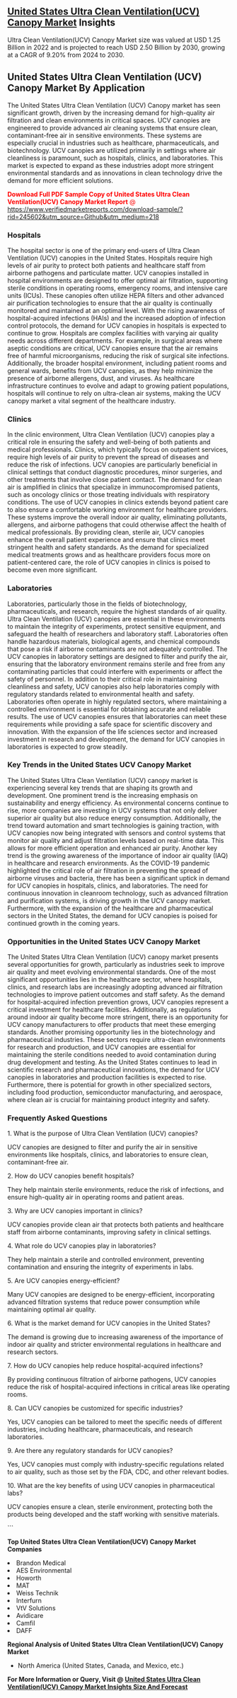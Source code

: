 <h2><a href="https://www.verifiedmarketreports.com/download-sample/?rid=245602&amp;utm_source=Github&amp;utm_medium=218" target="_blank">United States Ultra Clean Ventilation(UCV) Canopy Market</a> Insights</h2><p>Ultra Clean Ventilation(UCV) Canopy Market size was valued at USD 1.25 Billion in 2022 and is projected to reach USD 2.50 Billion by 2030, growing at a CAGR of 9.20% from 2024 to 2030.</p><p> <h2>United States Ultra Clean Ventilation (UCV) Canopy Market By Application</h2> The United States Ultra Clean Ventilation (UCV) Canopy market has seen significant growth, driven by the increasing demand for high-quality air filtration and clean environments in critical spaces. UCV canopies are engineered to provide advanced air cleaning systems that ensure clean, contaminant-free air in sensitive environments. These systems are especially crucial in industries such as healthcare, pharmaceuticals, and biotechnology. UCV canopies are utilized primarily in settings where air cleanliness is paramount, such as hospitals, clinics, and laboratories. This market is expected to expand as these industries adopt more stringent environmental standards and as innovations in clean technology drive the demand for more efficient solutions. <p><span class=""><span style="color: #ff0000;"><strong>Download Full PDF Sample Copy of United States Ultra Clean Ventilation(UCV) Canopy Market Report</strong> @ </span><a href="https://www.verifiedmarketreports.com/download-sample/?rid=245602&amp;utm_source=Github&amp;utm_medium=218" target="_blank">https://www.verifiedmarketreports.com/download-sample/?rid=245602&amp;utm_source=Github&amp;utm_medium=218</a></span></p> <h3>Hospitals</h3> The hospital sector is one of the primary end-users of Ultra Clean Ventilation (UCV) canopies in the United States. Hospitals require high levels of air purity to protect both patients and healthcare staff from airborne pathogens and particulate matter. UCV canopies installed in hospital environments are designed to offer optimal air filtration, supporting sterile conditions in operating rooms, emergency rooms, and intensive care units (ICUs). These canopies often utilize HEPA filters and other advanced air purification technologies to ensure that the air quality is continually monitored and maintained at an optimal level. With the rising awareness of hospital-acquired infections (HAIs) and the increased adoption of infection control protocols, the demand for UCV canopies in hospitals is expected to continue to grow. Hospitals are complex facilities with varying air quality needs across different departments. For example, in surgical areas where aseptic conditions are critical, UCV canopies ensure that the air remains free of harmful microorganisms, reducing the risk of surgical site infections. Additionally, the broader hospital environment, including patient rooms and general wards, benefits from UCV canopies, as they help minimize the presence of airborne allergens, dust, and viruses. As healthcare infrastructure continues to evolve and adapt to growing patient populations, hospitals will continue to rely on ultra-clean air systems, making the UCV canopy market a vital segment of the healthcare industry. <h3>Clinics</h3> In the clinic environment, Ultra Clean Ventilation (UCV) canopies play a critical role in ensuring the safety and well-being of both patients and medical professionals. Clinics, which typically focus on outpatient services, require high levels of air purity to prevent the spread of diseases and reduce the risk of infections. UCV canopies are particularly beneficial in clinical settings that conduct diagnostic procedures, minor surgeries, and other treatments that involve close patient contact. The demand for clean air is amplified in clinics that specialize in immunocompromised patients, such as oncology clinics or those treating individuals with respiratory conditions. The use of UCV canopies in clinics extends beyond patient care to also ensure a comfortable working environment for healthcare providers. These systems improve the overall indoor air quality, eliminating pollutants, allergens, and airborne pathogens that could otherwise affect the health of medical professionals. By providing clean, sterile air, UCV canopies enhance the overall patient experience and ensure that clinics meet stringent health and safety standards. As the demand for specialized medical treatments grows and as healthcare providers focus more on patient-centered care, the role of UCV canopies in clinics is poised to become even more significant. <h3>Laboratories</h3> Laboratories, particularly those in the fields of biotechnology, pharmaceuticals, and research, require the highest standards of air quality. Ultra Clean Ventilation (UCV) canopies are essential in these environments to maintain the integrity of experiments, protect sensitive equipment, and safeguard the health of researchers and laboratory staff. Laboratories often handle hazardous materials, biological agents, and chemical compounds that pose a risk if airborne contaminants are not adequately controlled. The UCV canopies in laboratory settings are designed to filter and purify the air, ensuring that the laboratory environment remains sterile and free from any contaminating particles that could interfere with experiments or affect the safety of personnel. In addition to their critical role in maintaining cleanliness and safety, UCV canopies also help laboratories comply with regulatory standards related to environmental health and safety. Laboratories often operate in highly regulated sectors, where maintaining a controlled environment is essential for obtaining accurate and reliable results. The use of UCV canopies ensures that laboratories can meet these requirements while providing a safe space for scientific discovery and innovation. With the expansion of the life sciences sector and increased investment in research and development, the demand for UCV canopies in laboratories is expected to grow steadily. <h3>Key Trends in the United States UCV Canopy Market</h3> The United States Ultra Clean Ventilation (UCV) canopy market is experiencing several key trends that are shaping its growth and development. One prominent trend is the increasing emphasis on sustainability and energy efficiency. As environmental concerns continue to rise, more companies are investing in UCV systems that not only deliver superior air quality but also reduce energy consumption. Additionally, the trend toward automation and smart technologies is gaining traction, with UCV canopies now being integrated with sensors and control systems that monitor air quality and adjust filtration levels based on real-time data. This allows for more efficient operation and enhanced air purity. Another key trend is the growing awareness of the importance of indoor air quality (IAQ) in healthcare and research environments. As the COVID-19 pandemic highlighted the critical role of air filtration in preventing the spread of airborne viruses and bacteria, there has been a significant uptick in demand for UCV canopies in hospitals, clinics, and laboratories. The need for continuous innovation in cleanroom technology, such as advanced filtration and purification systems, is driving growth in the UCV canopy market. Furthermore, with the expansion of the healthcare and pharmaceutical sectors in the United States, the demand for UCV canopies is poised for continued growth in the coming years. <h3>Opportunities in the United States UCV Canopy Market</h3> The United States Ultra Clean Ventilation (UCV) canopy market presents several opportunities for growth, particularly as industries seek to improve air quality and meet evolving environmental standards. One of the most significant opportunities lies in the healthcare sector, where hospitals, clinics, and research labs are increasingly adopting advanced air filtration technologies to improve patient outcomes and staff safety. As the demand for hospital-acquired infection prevention grows, UCV canopies represent a critical investment for healthcare facilities. Additionally, as regulations around indoor air quality become more stringent, there is an opportunity for UCV canopy manufacturers to offer products that meet these emerging standards. Another promising opportunity lies in the biotechnology and pharmaceutical industries. These sectors require ultra-clean environments for research and production, and UCV canopies are essential for maintaining the sterile conditions needed to avoid contamination during drug development and testing. As the United States continues to lead in scientific research and pharmaceutical innovations, the demand for UCV canopies in laboratories and production facilities is expected to rise. Furthermore, there is potential for growth in other specialized sectors, including food production, semiconductor manufacturing, and aerospace, where clean air is crucial for maintaining product integrity and safety. <h3>Frequently Asked Questions</h3> <p>1. What is the purpose of Ultra Clean Ventilation (UCV) canopies?</p> <p>UCV canopies are designed to filter and purify the air in sensitive environments like hospitals, clinics, and laboratories to ensure clean, contaminant-free air.</p> <p>2. How do UCV canopies benefit hospitals?</p> <p>They help maintain sterile environments, reduce the risk of infections, and ensure high-quality air in operating rooms and patient areas.</p> <p>3. Why are UCV canopies important in clinics?</p> <p>UCV canopies provide clean air that protects both patients and healthcare staff from airborne contaminants, improving safety in clinical settings.</p> <p>4. What role do UCV canopies play in laboratories?</p> <p>They help maintain a sterile and controlled environment, preventing contamination and ensuring the integrity of experiments in labs.</p> <p>5. Are UCV canopies energy-efficient?</p> <p>Many UCV canopies are designed to be energy-efficient, incorporating advanced filtration systems that reduce power consumption while maintaining optimal air quality.</p> <p>6. What is the market demand for UCV canopies in the United States?</p> <p>The demand is growing due to increasing awareness of the importance of indoor air quality and stricter environmental regulations in healthcare and research sectors.</p> <p>7. How do UCV canopies help reduce hospital-acquired infections?</p> <p>By providing continuous filtration of airborne pathogens, UCV canopies reduce the risk of hospital-acquired infections in critical areas like operating rooms.</p> <p>8. Can UCV canopies be customized for specific industries?</p> <p>Yes, UCV canopies can be tailored to meet the specific needs of different industries, including healthcare, pharmaceuticals, and research laboratories.</p> <p>9. Are there any regulatory standards for UCV canopies?</p> <p>Yes, UCV canopies must comply with industry-specific regulations related to air quality, such as those set by the FDA, CDC, and other relevant bodies.</p> <p>10. What are the key benefits of using UCV canopies in pharmaceutical labs?</p> <p>UCV canopies ensure a clean, sterile environment, protecting both the products being developed and the staff working with sensitive materials.</p> ```</p><p><strong>Top United States Ultra Clean Ventilation(UCV) Canopy Market Companies</strong></p><div data-test-id=""><p><li>Brandon Medical</li><li> AES Environmental</li><li> Howorth</li><li> MAT</li><li> Weiss Technik</li><li> Interfurn</li><li> VtV Solutions</li><li> Avidicare</li><li> Camfil</li><li> DAFF</li></p><div><strong>Regional Analysis of&nbsp;United States Ultra Clean Ventilation(UCV) Canopy Market</strong></div><ul><li dir="ltr"><p dir="ltr">North America&nbsp;(United States, Canada, and Mexico, etc.)</p></li></ul><p><strong>For More Information or Query, Visit @&nbsp;</strong><strong><a href="https://www.verifiedmarketreports.com/product/ultra-clean-ventilation-ucv-canopy-market/?utm_source=Github&amp;utm_medium=218" target="_blank">United States Ultra Clean Ventilation(UCV) Canopy Market Insights Size And Forecast</a></strong></p></div>
